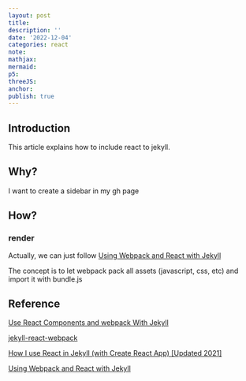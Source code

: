 ```yaml
---
layout: post
title:
description: ''
date: '2022-12-04'
categories: react
note:
mathjax:
mermaid:
p5:
threeJS:
anchor:
publish: true
---
```


## Introduction

This article explains how to include react to jekyll.

## Why?

I want to create a sidebar in my gh page

## How?

### render

Actually, we can just follow [Using Webpack and React with Jekyll](https://medium.com/@allizadrozny/using-webpack-and-react-with-jekyll-cfe137f8a2cc)

The concept is to let webpack pack all assets (javascript, css, etc) and import it with bundle.js

## Reference

[Use React Components and webpack With Jekyll](https://betterprogramming.pub/build-your-great-modern-static-website-with-this-boilerplate-using-jekyll-react-and-webpack-cd63e03e4984)

[jekyll-react-webpack](https://www.npmjs.com/package/jekyll-react-webpack)

[How I use React in Jekyll (with Create React App) [Updated 2021]](https://www.blandersoft.com/short/create-react-jekyll/)

[Using Webpack and React with Jekyll](https://medium.com/@allizadrozny/using-webpack-and-react-with-jekyll-cfe137f8a2cc)
